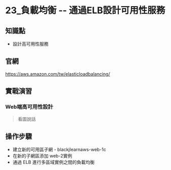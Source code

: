 23_負載均衡 -- 通過ELB設計可用性服務
===================================

## 知識點

* 設計高可用性服務

## 官網

https://aws.amazon.com/tw/elasticloadbalancing/


## 實戰演習

### Web端高可用性設計

> 看圖說話

## 操作步驟

+ 建立新的可用區子網 - blackjlearnaws-web-1c
+ 在新的子網區添加 web-2實例
+ 通過 ELB 進行多區域實例之間的負載均衡

